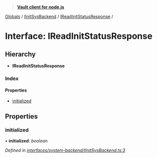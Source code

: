 > **[Vault client for node.js](../README.md)**

[Globals](../globals.md) / [IInitSysBackend](../modules/iinitsysbackend.md) / [IReadInitStatusResponse](iinitsysbackend.ireadinitstatusresponse.md) /

# Interface: IReadInitStatusResponse

## Hierarchy

* **IReadInitStatusResponse**

### Index

#### Properties

* [initialized](iinitsysbackend.ireadinitstatusresponse.md#initialized)

## Properties

###  initialized

• **initialized**: *boolean*

*Defined in [interfaces/system-backend/IInitSysBackend.ts:3](https://github.com/theogravity/vault-tacular/blob/0b78a16/src/interfaces/system-backend/IInitSysBackend.ts#L3)*